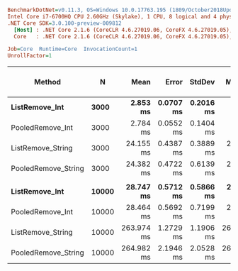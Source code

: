 ``` ini

BenchmarkDotNet=v0.11.3, OS=Windows 10.0.17763.195 (1809/October2018Update/Redstone5)
Intel Core i7-6700HQ CPU 2.60GHz (Skylake), 1 CPU, 8 logical and 4 physical cores
.NET Core SDK=3.0.100-preview-009812
  [Host] : .NET Core 2.1.6 (CoreCLR 4.6.27019.06, CoreFX 4.6.27019.05), 64bit RyuJIT
  Core   : .NET Core 2.1.6 (CoreCLR 4.6.27019.06, CoreFX 4.6.27019.05), 64bit RyuJIT

Job=Core  Runtime=Core  InvocationCount=1  
UnrollFactor=1  

```
|              Method |     N |       Mean |     Error |    StdDev |     Median | Ratio | RatioSD | Gen 0/1k Op | Gen 1/1k Op | Gen 2/1k Op | Allocated Memory/Op |
|-------------------- |------ |-----------:|----------:|----------:|-----------:|------:|--------:|------------:|------------:|------------:|--------------------:|
|      **ListRemove_Int** |  **3000** |   **2.853 ms** | **0.0707 ms** | **0.2016 ms** |   **2.797 ms** |  **1.00** |    **0.00** |           **-** |           **-** |           **-** |                   **-** |
|    PooledRemove_Int |  3000 |   2.784 ms | 0.0552 ms | 0.1404 ms |   2.781 ms |  0.98 |    0.08 |           - |           - |           - |                   - |
|   ListRemove_String |  3000 |  24.155 ms | 0.4387 ms | 0.3889 ms |  24.089 ms |  8.64 |    0.49 |           - |           - |           - |                   - |
| PooledRemove_String |  3000 |  24.382 ms | 0.4722 ms | 0.6139 ms |  24.531 ms |  8.79 |    0.44 |           - |           - |           - |                   - |
|                     |       |            |           |           |            |       |         |             |             |             |                     |
|      **ListRemove_Int** | **10000** |  **28.747 ms** | **0.5712 ms** | **0.5866 ms** |  **28.809 ms** |  **1.00** |    **0.00** |           **-** |           **-** |           **-** |                   **-** |
|    PooledRemove_Int | 10000 |  28.464 ms | 0.5692 ms | 0.7199 ms |  28.468 ms |  0.99 |    0.04 |           - |           - |           - |                   - |
|   ListRemove_String | 10000 | 263.974 ms | 1.2729 ms | 1.1906 ms | 264.144 ms |  9.19 |    0.20 |           - |           - |           - |                   - |
| PooledRemove_String | 10000 | 264.982 ms | 2.1946 ms | 2.0528 ms | 264.164 ms |  9.23 |    0.23 |           - |           - |           - |                   - |
